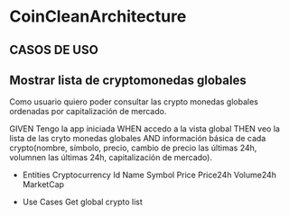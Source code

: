 # CoinCleanArchitecture

## CASOS DE USO

## Mostrar lista de cryptomonedas globales

Como usuario quiero poder consultar las crypto monedas globales ordenadas por capitalización de mercado.

GIVEN Tengo la app iniciada
WHEN accedo a la vista global
THEN veo la lista de las cryto monedas globales
AND información básica de cada crypto(nombre, símbolo, precio, cambio de precio las últimas 24h,
volumnen las últimas 24h, capitalización de mercado).

- Entities
	Cryptocurrency
		Id
		Name
		Symbol
		Price
		Price24h
		Volume24h
		MarketCap

- Use Cases
	Get global crypto list